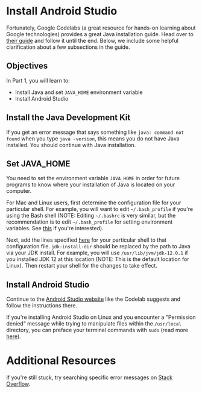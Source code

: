 # Install Android Studio

Fortunately, Google Codelabs (a great resource for hands-on learning about Google technologies) provides a great Java installation guide. Head over to [their guide](https://codelabs.developers.google.com/codelabs/build-your-first-android-app/#1) and follow it until the end. Below, we include some helpful clarification about a few subsections in the guide.

## Objectives
In Part 1, you will learn to:
- Install Java and set `JAVA_HOME` environment variable
- Install Android Studio

## Install the Java Development Kit

If you get an error message that says something like `java: command not found` when you type `java -version`, this means you do not have Java installed. You should continue with Java installation.

## Set JAVA\_HOME
You need to set the environment variable `JAVA_HOME` in order for future programs to know where your installation of Java is located on your computer. 

For Mac and Linux users, first determine the configuration file for your particular shell. For example, you will want to edit `~/.bash_profile` if you're using the Bash shell (NOTE: Editing `~/.bashrc` is very similar, but the recommendation is to edit `~/.bash_profile` for setting environment variables. See [this](https://superuser.com/questions/409186/environment-variables-in-bash-profile-or-bashrc) if you're interested). 

Next, add the lines specified [here](https://docs.oracle.com/cd/E19182-01/820-7851/inst_cli_jdk_javahome_t/) for your particular shell to that configuration file. `jdk-install-dir` should be replaced by the path to Java via your JDK install. For example, you will use `/usr/lib/jvm/jdk-12.0.1` if you installed JDK 12 at this location (NOTE: This is the default location for Linux). Then restart your shell for the changes to take effect.

## Install Android Studio
Continue to the [Android Studio website](https://developer.android.com/studio/) like the Codelab suggests and follow the instructions there.

If you're installing Android Studio on Linux and you encounter a "Permission denied" message while trying to manipulate files within the `/usr/local` directory, you can preface your terminal commands with `sudo` (read more [here](https://en.wikipedia.org/wiki/Sudo)).

# Additional Resources
If you're still stuck, try searching specific error messages on [Stack Overflow](https://stackoverflow.com/).


